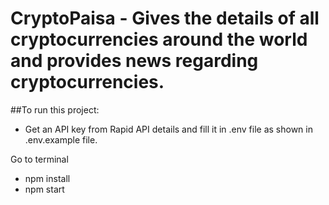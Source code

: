 # CryptoPaisa - Gives the details of all cryptocurrencies around the world and provides news regarding cryptocurrencies.

##To run this project:

- Get an API key from Rapid API details and fill it in .env file as shown in .env.example file.

Go to terminal

- npm install
- npm start
